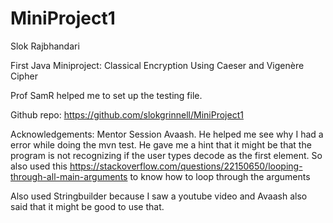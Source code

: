 # MiniProject1

Slok Rajbhandari

First Java Miniproject: Classical Encryption
Using Caeser and Vigenère Cipher

Prof SamR helped me to set up the testing file.

Github repo: https://github.com/slokgrinnell/MiniProject1

Acknowledgements: Mentor Session Avaash. He helped me see why I had a error while doing the mvn test.
He gave me a hint that it might be that the program is not recognizing if the user types decode as the first element.
So also used this https://stackoverflow.com/questions/22150650/looping-through-all-main-arguments
to know how to loop through the arguments

Also used Stringbuilder because I saw a youtube video and Avaash also said that it might be good to use that.